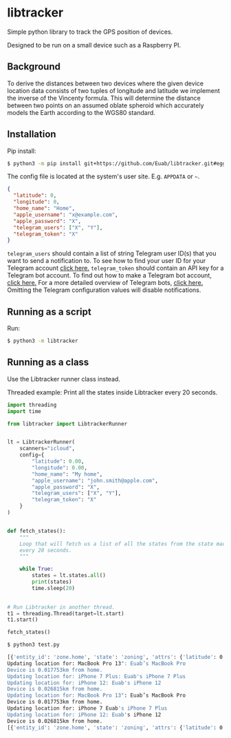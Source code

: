 # libtracker

Simple python library to track the GPS position of devices.

Designed to be run on a small device such as a Raspberry PI.

## Background
To derive the distances between two devices where the given device location data consists of two tuples of longitude and latitude we implement the inverse of the Vincenty formula.
This will determine the distance between two points on an assumed oblate spheroid which accurately models the Earth according to the WGS80 standard.

## Installation
Pip install:
```bash
$ python3 -m pip install git+https://github.com/Euab/libtracker.git#egg=libtracker
```

The config file is located at the system's user site. E.g. `APPDATA` or `~`.
```json
{
  "latitude": 0,
  "longitude": 0,
  "home_name": "Home",
  "apple_username": "x@example.com",
  "apple_password": "X",
  "telegram_users": ["X", "Y"],
  "telegram_token": "X"
}
```

`telegram_users` should contain a list of string Telegram user ID(s) that you want to send a notification to.
To see how to find your user ID for your Telegram account [click here.](https://www.alphr.com/telegram-find-user-id/)
`telegram_token` should contain an API key for a Telegram bot account. To find out how to make a Telegram bot account,
[click here.](https://docs.microsoft.com/en-us/azure/bot-service/bot-service-channel-connect-telegram?view=azure-bot-service-4.0#create-a-new-telegram-bot-with-botfather)
For a more detailed overview of Telegram bots, [click here.](https://core.telegram.org/bots)
Omitting the Telegram configuration values will disable notifications.

## Running as a script
Run:
```bash
$ python3 -m libtracker
```

## Running as a class
Use the Libtracker runner class instead.

Threaded example: Print all the states inside Libtracker every 20 seconds.
```python
import threading
import time

from libtracker import LibtrackerRunner


lt = LibtrackerRunner(
    scanners="icloud",
    config={
        "latitude": 0.00,
        "longitude": 0.00,
        "home_name": "My home",
        "apple_username": "john.smith@apple.com",
        "apple_password": "X",
        "telegram_users": ["X", "Y"],
        "telegram_token": "X"
    }
)


def fetch_states():
    """
    Loop that will fetch us a list of all the states from the state machine
    every 20 seconds.
    """

    while True:
        states = lt.states.all()
        print(states)
        time.sleep(20)

        
# Run Libtracker in another thread.
t1 = threading.Thread(target=lt.start)
t1.start()

fetch_states()
```

```bash
$ python3 test.py

[{'entity_id': 'zone.home', 'state': 'zoning', 'attrs': {'latitude': 0.00, 'longitude': -0.00, 'radius': 20}}]
Updating location for: MacBook Pro 13": Euab’s MacBook Pro
Device is 0.017753km from home.
Updating location for: iPhone 7 Plus: Euab's iPhone 7 Plus
Updating location for: iPhone 12: Euab's iPhone 12
Device is 0.026815km from home.
Updating location for: MacBook Pro 13": Euab’s MacBook Pro
Device is 0.017753km from home.
Updating location for: iPhone 7 Euab's iPhone 7 Plus
Updating location for: iPhone 12: Euab's iPhone 12
Device is 0.026815km from home.
[{'entity_id': 'zone.home', 'state': 'zoning', 'attrs': {'latitude': 0.00, 'longitude': -0.00, 'radius': 20}}, {'entity_id': 'device.euab’smacbookpro', 'state': 'home', 'attrs': {'latitude': 0.00, 'longitude': -0.00}}, {'entity_id': 'device.euab’siphone12', 'state': 'home', 'attrs': {'latitude': 0.00, 'longitude': -0.00}}]
```
